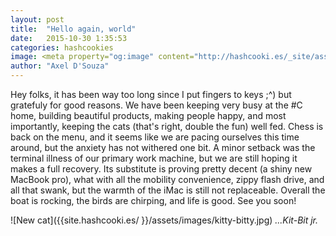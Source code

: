 ```yaml
---
layout: post
title:  "Hello again, world"
date:   2015-10-30 1:35:53
categories: hashcookies
image: <meta property="og:image" content="http://hashcooki.es/_site/assets/images/kitty-bitty.jpg"/>
author: "Axel D'Souza"
---
```


Hey folks, it has been way too long since I put fingers to keys ;^) but gratefuly for good reasons. We have been keeping very busy at the #C home, building beautiful products, making people happy, and most importantly, keeping the cats (that's right, double the fun) well fed. Chess is back on the menu, and it seems like we are pacing ourselves this time around, but the anxiety has not withered one bit. A minor setback was the terminal illness of our primary work machine, but we are still hoping it makes a full recovery. Its substitute is proving pretty decent (a shiny new MacBook pro), what with all the mobility convenience, zippy flash drive, and all that swank, but the warmth of the iMac is still not replaceable. Overall the boat is rocking, the birds are chirping, and life is good. See you soon! 

<span style="padding-top: 50px;">![New cat]({{site.hashcooki.es/ }}/assets/images/kitty-bitty.jpg)</span>
<span class="pull-right">*...Kit-Bit jr.*</span> 

